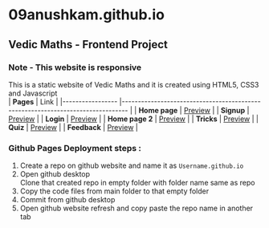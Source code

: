 # 09anushkam.github.io  
## Vedic Maths - Frontend Project  
### Note - This website is responsive  
This is a static website of Vedic Maths and it is created using HTML5, CSS3 and Javascript  
| **Pages**       	| Link                                                                          	|
|-----------------	|--------------------------------------------------------------------------------	|
| **Home page**   	| [Preview](https://09anushkam.github.io/ "Home page before login/Signup")       	|
| **Signup**      	| [Preview](https://09anushkam.github.io/Signup "Signup")                        	|
| **Login**       	| [Preview](https://09anushkam.github.io/Login "Login")                          	|
| **Home page 2** 	| [Preview](https://09anushkam.github.io/Home2 "Home page after login/Signup")   	|
| **Tricks**      	| [Preview](https://09anushkam.github.io/Tricks "Home page before login/Signup") 	|
| **Quiz**        	| [Preview](https://09anushkam.github.io/Quiz "Quiz")                            	|
| **Feedback**    	| [Preview](https://09anushkam.github.io/Feedback "Feedback")                    	|

### Github Pages Deployment steps :  
1. Create a repo on github website and name it as `Username.github.io`  
2. Open github desktop  
Clone that created repo in empty folder with folder name same as repo  
3. Copy the code files from main folder to that empty folder  
4. Commit from github desktop  
5. Open github website refresh and copy paste the repo name in another tab  
